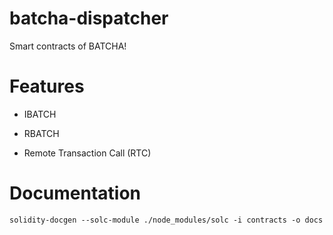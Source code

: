 # batcha-dispatcher

Smart contracts of BATCHA!

# Features

* IBATCH

* RBATCH

* Remote Transaction Call (RTC)

# Documentation

```
solidity-docgen --solc-module ./node_modules/solc -i contracts -o docs
```
